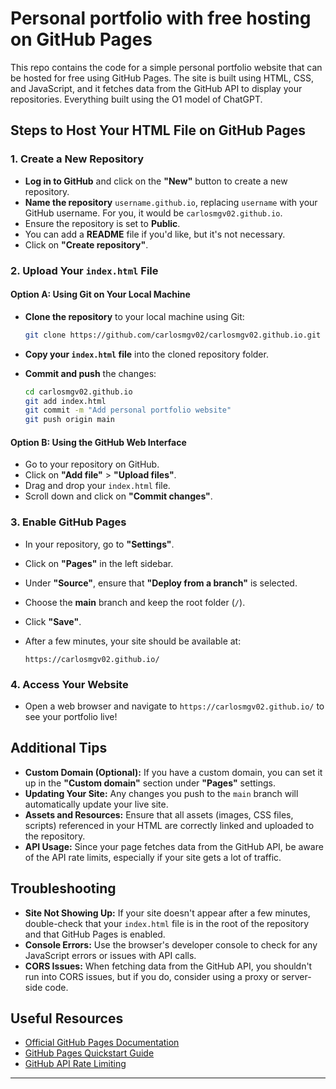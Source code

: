 # Personal portfolio with free hosting on GitHub Pages

This repo contains the code for a simple personal portfolio website that can be hosted for free using GitHub Pages. The site is built using HTML, CSS, and JavaScript, and it fetches data from the GitHub API to display your repositories. Everything built using the O1 model of ChatGPT.

## Steps to Host Your HTML File on GitHub Pages

### 1. Create a New Repository

- **Log in to GitHub** and click on the **"New"** button to create a new repository.
- **Name the repository** `username.github.io`, replacing `username` with your GitHub username. For you, it would be `carlosmgv02.github.io`.
- Ensure the repository is set to **Public**.
- You can add a **README** file if you'd like, but it's not necessary.
- Click on **"Create repository"**.

### 2. Upload Your `index.html` File

#### Option A: Using Git on Your Local Machine

- **Clone the repository** to your local machine using Git:

  ```bash
  git clone https://github.com/carlosmgv02/carlosmgv02.github.io.git
  ```

- **Copy your `index.html` file** into the cloned repository folder.

- **Commit and push** the changes:

  ```bash
  cd carlosmgv02.github.io
  git add index.html
  git commit -m "Add personal portfolio website"
  git push origin main
  ```

#### Option B: Using the GitHub Web Interface

- Go to your repository on GitHub.
- Click on **"Add file"** > **"Upload files"**.
- Drag and drop your `index.html` file.
- Scroll down and click on **"Commit changes"**.

### 3. Enable GitHub Pages

- In your repository, go to **"Settings"**.
- Click on **"Pages"** in the left sidebar.
- Under **"Source"**, ensure that **"Deploy from a branch"** is selected.
- Choose the **main** branch and keep the root folder (`/`).
- Click **"Save"**.
- After a few minutes, your site should be available at:

  ```
  https://carlosmgv02.github.io/
  ```

### 4. Access Your Website

- Open a web browser and navigate to `https://carlosmgv02.github.io/` to see your portfolio live!

## Additional Tips

- **Custom Domain (Optional):** If you have a custom domain, you can set it up in the **"Custom domain"** section under **"Pages"** settings.
- **Updating Your Site:** Any changes you push to the `main` branch will automatically update your live site.
- **Assets and Resources:** Ensure that all assets (images, CSS files, scripts) referenced in your HTML are correctly linked and uploaded to the repository.
- **API Usage:** Since your page fetches data from the GitHub API, be aware of the API rate limits, especially if your site gets a lot of traffic.

## Troubleshooting

- **Site Not Showing Up:** If your site doesn't appear after a few minutes, double-check that your `index.html` file is in the root of the repository and that GitHub Pages is enabled.
- **Console Errors:** Use the browser's developer console to check for any JavaScript errors or issues with API calls.
- **CORS Issues:** When fetching data from the GitHub API, you shouldn't run into CORS issues, but if you do, consider using a proxy or server-side code.

## Useful Resources

- [Official GitHub Pages Documentation](https://docs.github.com/en/pages)
- [GitHub Pages Quickstart Guide](https://docs.github.com/en/pages/quickstart)
- [GitHub API Rate Limiting](https://docs.github.com/en/rest/overview/resources-in-the-rest-api#rate-limiting)

---

